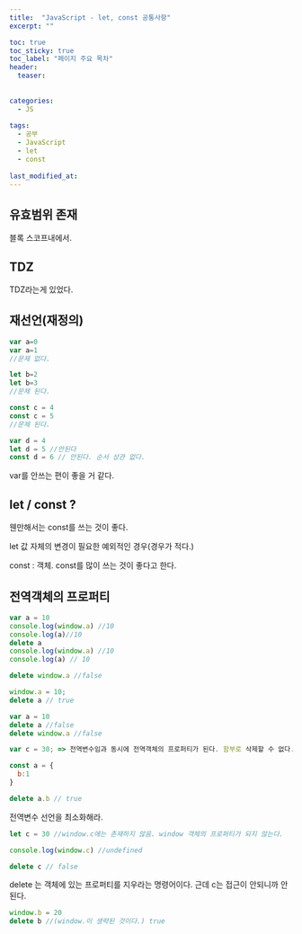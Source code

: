 ```yaml
---
title:  "JavaScript - let, const 공통사항"
excerpt: ""

toc: true
toc_sticky: true
toc_label: "페이지 주요 목차"
header:
  teaser: 
  
  
categories:
  - JS
  
tags:
  - 공부
  - JavaScript
  - let
  - const
  
last_modified_at: 
---
```


## 유효범위 존재

블록 스코프내에서.

## TDZ

TDZ라는게 있었다.

## 재선언(재정의)

```javascript
var a=0
var a=1
//문제 없다.

let b=2
let b=3
//문제 된다.

const c = 4
const c = 5
//문제 된다.

var d = 4
let d = 5 //안된다
const d = 6 // 안된다. 순서 상관 없다.

```

var를 안쓰는 편이 좋을 거 같다. 

## let / const ?

웬만해서는 const를 쓰는 것이 좋다.

let 값 자체의 변경이 필요한 예외적인 경우(경우가 적다.)

const : 객체. const를 많이 쓰는 것이 좋다고 한다.

## 전역객체의 프로퍼티

```javascript
var a = 10
console.log(window.a) //10
console.log(a)//10
delete a
console.log(window.a) //10
console.log(a) // 10

delete window.a //false

window.a = 10;
delete a // true

var a = 10
delete a //false
delete window.a //false

var c = 30; => 전역변수임과 동시에 전역객체의 프로퍼티가 된다. 함부로 삭제할 수 없다.

const a = {
  b:1
}

delete a.b // true
```

전역변수 선언을 최소화해라.


```javascript
let c = 30 //window.c에는 존재하지 않음. window 객체의 프로퍼티가 되지 않는다.

console.log(window.c) //undefined

delete c // false


```

delete 는 객체에 있는 프로퍼티를 지우라는 명령어이다. 근데 c는 접근이 안되니까 안된다.

```javascript
window.b = 20
delete b //(window.이 생략된 것이다.) true
```


